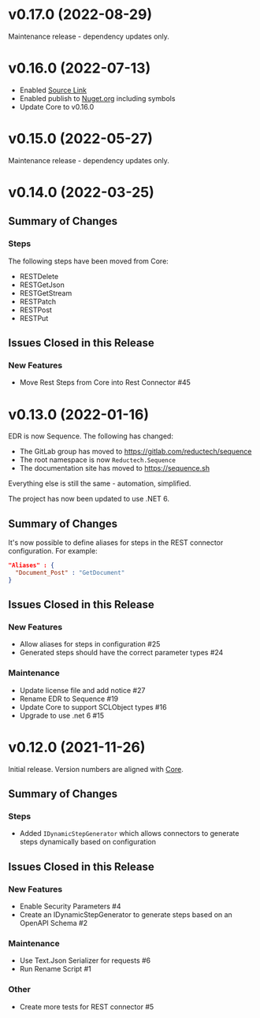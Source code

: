 # v0.17.0 (2022-08-29)

Maintenance release - dependency updates only.

# v0.16.0 (2022-07-13)

- Enabled [Source Link](https://docs.microsoft.com/en-us/dotnet/standard/library-guidance/sourcelink)
- Enabled publish to [Nuget.org](https://www.nuget.org) including symbols
- Update Core to v0.16.0

# v0.15.0 (2022-05-27)

Maintenance release - dependency updates only.

# v0.14.0 (2022-03-25)

## Summary of Changes

### Steps

The following steps have been moved from Core:

- RESTDelete
- RESTGetJson
- RESTGetStream
- RESTPatch
- RESTPost
- RESTPut

## Issues Closed in this Release

### New Features

- Move Rest Steps from Core into Rest Connector #45

# v0.13.0 (2022-01-16)

EDR is now Sequence. The following has changed:

- The GitLab group has moved to https://gitlab.com/reductech/sequence
- The root namespace is now `Reductech.Sequence`
- The documentation site has moved to https://sequence.sh

Everything else is still the same - automation, simplified.

The project has now been updated to use .NET 6.

## Summary of Changes

It's now possible to define aliases for steps in the REST connector
configuration. For example:

```json
"Aliases" : {
  "Document_Post" : "GetDocument"
}
```

## Issues Closed in this Release

### New Features

- Allow aliases for steps in configuration #25
- Generated steps should have the correct parameter types #24

### Maintenance

- Update license file and add notice #27
- Rename EDR to Sequence #19
- Update Core to support SCLObject types #16
- Upgrade to use .net 6 #15

# v0.12.0 (2021-11-26)

Initial release. Version numbers are aligned with [Core](https://gitlab.com/reductech/edr/core/-/releases).

## Summary of Changes

### Steps

- Added `IDynamicStepGenerator` which allows connectors to generate steps dynamically based on configuration

## Issues Closed in this Release

### New Features

- Enable Security Parameters #4
- Create an IDynamicStepGenerator to generate steps based on an OpenAPI Schema #2

### Maintenance

- Use Text.Json Serializer for requests #6
- Run Rename Script #1

### Other

- Create more tests for REST connector #5

